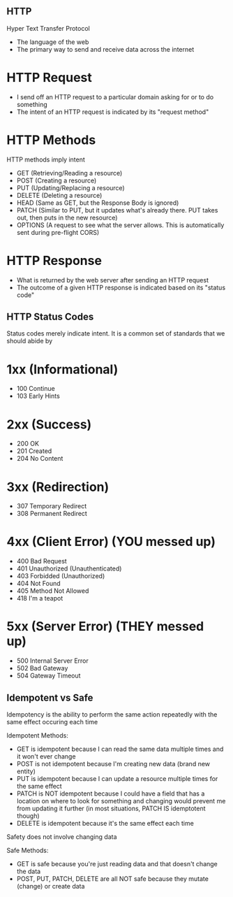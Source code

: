 ## HTTP

Hyper Text Transfer Protocol
- The language of the web
- The primary way to send and receive data across the internet

# HTTP Request
- I send off an HTTP request to a particular domain asking for or to do something
- The intent of an HTTP request is indicated by its "request method"

# HTTP Methods
HTTP methods imply intent

- GET (Retrieving/Reading a resource)
- POST (Creating a resource)
- PUT (Updating/Replacing a resource)
- DELETE (Deleting a resource)
- HEAD (Same as GET, but the Response Body is ignored)
- PATCH (Similar to PUT, but it updates what's already there. PUT takes out, then puts in the new resource)
- OPTIONS (A request to see what the server allows. This is automatically sent during pre-flight CORS)

# HTTP Response
- What is returned by the web server after sending an HTTP request
- The outcome of a given HTTP response is indicated based on its "status code"

## HTTP Status Codes
Status codes merely indicate intent. It is a common set of standards that we should abide by

# 1xx (Informational)
- 100 Continue
- 103 Early Hints
# 2xx (Success)
- 200 OK
- 201 Created
- 204 No Content
# 3xx (Redirection)
- 307 Temporary Redirect
- 308 Permanent Redirect
# 4xx (Client Error) (YOU messed up)
- 400 Bad Request
- 401 Unauthorized (Unauthenticated)
- 403 Forbidded (Unauthorized)
- 404 Not Found
- 405 Method Not Allowed
- 418 I'm a teapot
# 5xx (Server Error) (THEY messed up)
- 500 Internal Server Error
- 502 Bad Gateway
- 504 Gateway Timeout

## Idempotent vs Safe

Idempotency is the ability to perform the same action repeatedly with the same effect occuring each time

Idempotent Methods:
- GET is idempotent because I can read the same data multiple times and it won't ever change
- POST is not idempotent because I'm creating new data (brand new entity)
- PUT is idempotent because I can update a resource multiple times for the same effect
- PATCH is NOT idempotent because I could have a field that has a location on where to look for something and changing would prevent me from updating it further (in most situations, PATCH IS idemptotent though)
- DELETE is idempotent because it's the same effect each time

Safety does not involve changing data

Safe Methods:
- GET is safe because you're just reading data and that doesn't change the data
- POST, PUT, PATCH, DELETE are all NOT safe because they mutate (change) or create data